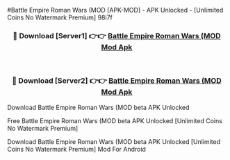 #Battle Empire Roman Wars (MOD [APK-MOD] - APK Unlocked - [Unlimited Coins No Watermark Premium] 98i7f



<div align="center">

<h3>🔴 Download [Server1] 👉👉 <a href="https://momento.my/?title=Battle_Empire_Roman_Wars_(MOD">Battle Empire Roman Wars (MOD Mod Apk</a></h3><br>

<h3>🔴 Download [Server2] 👉👉 <a href="https://momento.my/?title=Battle_Empire_Roman_Wars_(MOD">Battle Empire Roman Wars (MOD Mod Apk</a></h3>
</div>



Download Battle Empire Roman Wars (MOD beta APK Unlocked

Free Battle Empire Roman Wars (MOD beta APK Unlocked [Unlimited Coins No Watermark Premium]

Download Battle Empire Roman Wars (MOD beta APK Unlocked [Unlimited Coins No Watermark Premium] Mod For Android
